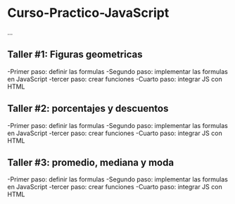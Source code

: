 # Curso-Practico-JavaScript

...

## Taller #1: Figuras geometricas 

-Primer paso: definir las formulas 
-Segundo paso: implementar las formulas en JavaScript
-tercer paso: crear funciones 
-Cuarto paso: integrar JS con HTML 

## Taller #2: porcentajes y descuentos

-Primer paso: definir las formulas 
-Segundo paso: implementar las formulas en JavaScript
-tercer paso: crear funciones 
-Cuarto paso: integrar JS con HTML 

## Taller #3: promedio, mediana y moda

-Primer paso: definir las formulas 
-Segundo paso: implementar las formulas en JavaScript
-tercer paso: crear funciones 
-Cuarto paso: integrar JS con HTML 